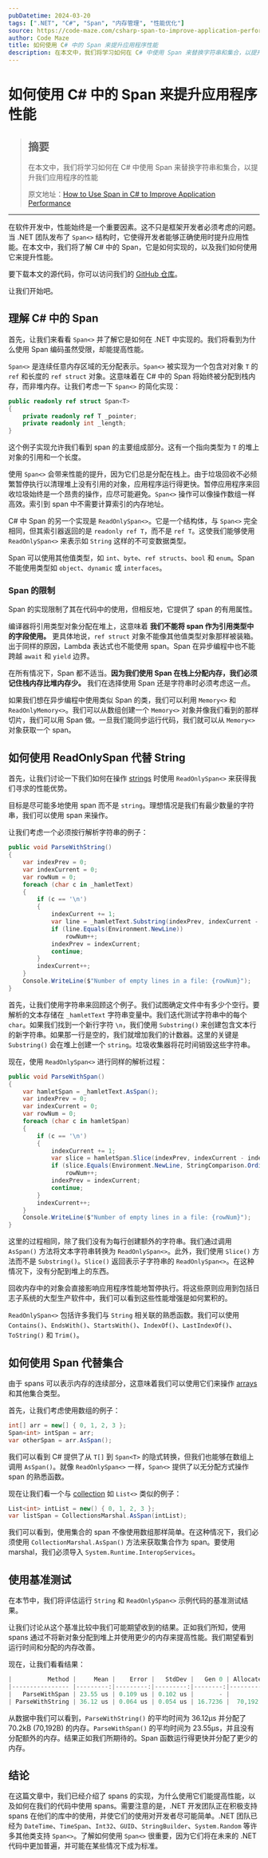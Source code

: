 ```yaml
---
pubDatetime: 2024-03-20
tags: [".NET", "C#", "Span", "内存管理", "性能优化"]
source: https://code-maze.com/csharp-span-to-improve-application-performance/
author: Code Maze
title: 如何使用 C# 中的 Span 来提升应用程序性能
description: 在本文中，我们将学习如何在 C# 中使用 Span 来替换字符串和集合，以提升我们应用程序的性能
---
```


# 如何使用 C# 中的 Span 来提升应用程序性能

> ## 摘要
>
> 在本文中，我们将学习如何在 C# 中使用 Span 来替换字符串和集合，以提升我们应用程序的性能
>
> 原文地址：[How to Use Span in C# to Improve Application Performance](https://code-maze.com/csharp-span-to-improve-application-performance/)

---

在软件开发中，性能始终是一个重要因素。这不只是框架开发者必须考虑的问题。当 .NET 团队发布了 `Span<>` 结构时，它使得开发者能够正确使用时提升应用性能。在本文中，我们将了解 C# 中的 Span，它是如何实现的，以及我们如何使用它来提升性能。

要下载本文的源代码，你可以访问我们的 [GitHub 仓库](https://github.com/CodeMazeBlog/CodeMazeGuides/tree/main/csharp-advanced-topics/SpanInCsharp)。

让我们开始吧。

## 理解 C# 中的 Span<T>

首先，让我们来看看 `Span<>` 并了解它是如何在 .NET 中实现的。我们将看到为什么使用 Span 编码虽然受限，却能提高性能。

`Span<>` 是连续任意内存区域的无分配表示。`Span<>` 被实现为一个包含对对象 `T` 的 `ref` 和长度的 `ref struct` 对象。这意味着在 C# 中的 Span 将始终被分配到栈内存，而非堆内存。让我们考虑一下 `Span<>` 的简化实现：

```csharp
public readonly ref struct Span<T>
{
    private readonly ref T _pointer;
    private readonly int _length;
}
```

这个例子实现允许我们看到 span 的主要组成部分。这有一个指向类型为 `T` 的堆上对象的引用和一个长度。

使用 `Span<>` 会带来性能的提升，因为它们总是分配在栈上。由于垃圾回收不必频繁暂停执行以清理堆上没有引用的对象，应用程序运行得更快。暂停应用程序来回收垃圾始终是一个昂贵的操作，应尽可能避免。`Span<>` 操作可以像操作数组一样高效。索引到 span 中不需要计算索引的内存地址。

C# 中 Span 的另一个实现是 `ReadOnlySpan<>`。它是一个结构体，与 `Span<>` 完全相同，但其索引器返回的是 `readonly ref T`，而不是 `ref T`。这使我们能够使用 `ReadOnlySpan<>` 来表示如 `String` 这样的不可变数据类型。

Span 可以使用其他值类型，如 `int`、`byte`、`ref structs`、`bool` 和 `enum`。Span 不能使用类型如 `object`、`dynamic` 或 `interfaces`。

### Span 的限制

Span 的实现限制了其在代码中的使用，但相反地，它提供了 span 的有用属性。

编译器将引用类型对象分配在堆上，这意味着 **我们不能将 span 作为引用类型中的字段使用。** 更具体地说，`ref struct` 对象不能像其他值类型对象那样被装箱。出于同样的原因，Lambda 表达式也不能使用 span。Span 在异步编程中也不能跨越 `await` 和 `yield` 边界。

在所有情况下，Span 都不适当。**因为我们使用 Span 在栈上分配内存，我们必须记住栈内存比堆内存少。** 我们在选择使用 Span 还是字符串时必须考虑这一点。

如果我们想在异步编程中使用类似 Span 的类，我们可以利用 `Memory<>` 和 `ReadOnlyMemory<>`。我们可以从数组创建一个 `Memory<>` 对象并像我们看到的那样切片，我们可以用 Span 做。一旦我们能同步运行代码，我们就可以从 `Memory<>` 对象获取一个 span。

## 如何使用 ReadOnlySpan 代替 String

首先，让我们讨论一下我们如何在操作 [strings](https://code-maze.com/csharp-string-methods/) 时使用 `ReadOnlySpan<>` 来获得我们寻求的性能优势。

目标是尽可能多地使用 span 而不是 `string`。理想情况是我们有最少数量的字符串，我们可以使用 span 来操作。

让我们考虑一个必须按行解析字符串的例子：

```csharp
public void ParseWithString()
{
    var indexPrev = 0;
    var indexCurrent = 0;
    var rowNum = 0;
    foreach (char c in _hamletText)
    {
        if (c == '\n')
        {
            indexCurrent += 1;
            var line = _hamletText.Substring(indexPrev, indexCurrent - indexPrev);
            if (line.Equals(Environment.NewLine))
                rowNum++;
            indexPrev = indexCurrent;
            continue;
        }
        indexCurrent++;
    }
    Console.WriteLine($"Number of empty lines in a file: {rowNum}");
}
```

首先，让我们使用字符串来回顾这个例子。我们试图确定文件中有多少个空行。要解析的文本存储在 `_hamletText` 字符串变量中。我们迭代测试字符串中的每个 `char`。如果我们找到一个新行字符 `\n`，我们使用 `Substring()` 来创建包含文本行的新字符串。如果那一行是空的，我们就增加我们的计数器。这里的关键是 `Substring()` 会在堆上创建一个 `string`。垃圾收集器将花时间销毁这些字符串。

现在，使用 `ReadOnlySpan<>` 进行同样的解析过程：

```csharp
public void ParseWithSpan()
{
    var hamletSpan = _hamletText.AsSpan();
    var indexPrev = 0;
    var indexCurrent = 0;
    var rowNum = 0;
    foreach (char c in hamletSpan)
    {
        if (c == '\n')
        {
            indexCurrent += 1;
            var slice = hamletSpan.Slice(indexPrev, indexCurrent - indexPrev);
            if (slice.Equals(Environment.NewLine, StringComparison.OrdinalIgnoreCase))
                rowNum++;
            indexPrev = indexCurrent;
            continue;
        }
        indexCurrent++;
    }
    Console.WriteLine($"Number of empty lines in a file: {rowNum}");
}
```

这里的过程相同，除了我们没有为每行创建额外的字符串。我们通过调用 `AsSpan()` 方法将文本字符串转换为 `ReadOnlySpan<>`。此外，我们使用 `Slice()` 方法而不是 `Substring()`。`Slice()` 返回表示子字符串的 `ReadOnlySpan<>`。在这种情况下，没有分配到堆上的东西。

回收内存中的对象会直接影响应用程序性能地暂停执行。将这些原则应用到包括日志子系统的大型生产软件中，我们可以看到这些性能增强是如何累积的。

`ReadOnlySpan<>` 包括许多我们与 `String` 相关联的熟悉函数。我们可以使用 `Contains()`、`EndsWith()`、`StartsWith()`、`IndexOf()`、`LastIndexOf()`、`ToString()` 和 `Trim()`。

## 如何使用 Span 代替集合

由于 spans 可以表示内存的连续部分，这意味着我们可以使用它们来操作 [arrays](https://code-maze.com/csharp-basics-arrays/) 和其他集合类型。

首先，让我们考虑使用数组的例子：

```csharp
int[] arr = new[] { 0, 1, 2, 3 };
Span<int> intSpan = arr;
var otherSpan = arr.AsSpan();
```

我们可以看到 C# 提供了从 `T[]` 到 `Span<T>` 的隐式转换，但我们也能够在数组上调用 `AsSpan()`。就像 `ReadOnlySpan<>` 一样，`Span<>` 提供了以无分配方式操作 span 的熟悉函数。

现在让我们看一个与 [collection](https://code-maze.com/csharp-list-collection/) 如 `List<>` 类似的例子：

```csharp
List<int> intList = new() { 0, 1, 2, 3 };
var listSpan = CollectionsMarshal.AsSpan(intList);
```

我们可以看到，使用集合的 span 不像使用数组那样简单。在这种情况下，我们必须使用 `CollectionMarshal.AsSpan()` 方法来获取集合作为 span。要使用 marshal，我们必须导入 `System.Runtime.InteropServices`。

## 使用基准测试

在本节中，我们将评估运行 `String` 和 `ReadOnlySpan<>` 示例代码的基准测试结果。

让我们讨论从这个基准比较中我们可能期望收到的结果。正如我们所知，使用 spans 通过不将新对象分配到堆上并使用更少的内存来提高性能。我们期望看到运行时间和分配的内存改善。

现在，让我们看看结果：

```csharp
|          Method |     Mean |    Error |   StdDev |   Gen 0 | Allocated |
|---------------- |---------:|---------:|---------:|--------:|----------:|
|   ParseWithSpan | 23.55 us | 0.109 us | 0.102 us |       - |         - |
| ParseWithString | 36.12 us | 0.064 us | 0.054 us | 16.7236 |  70,192 B |
```

从数据中我们可以看到，`ParseWithString()` 的平均时间为 36.12μs 并分配了 70.2kB (70,192B) 的内存。`ParseWithSpan()` 的平均时间为 23.55μs，并且没有分配额外的内存。结果正如我们所期待的。Span 函数运行得更快并分配了更少的内存。

## 结论

在这篇文章中，我们已经介绍了 spans 的实现，为什么使用它们能提高性能，以及如何在我们的代码中使用 spans。需要注意的是，.NET 开发团队正在积极支持 spans 在他们的库中的使用，并使它们的使用对开发者尽可能简单。.NET 团队已经为 `DateTime`、`TimeSpan`、`Int32`、`GUID`、`StringBuilder`、`System.Random` 等许多其他类支持 `Span<>`。了解如何使用 `Span<>` 很重要，因为它们将在未来的 .NET 代码中更加普遍，并可能在某些情况下成为标准。
